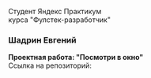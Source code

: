 Студент Яндекс Практикум  
курса "Фулстек-разработчик"  
### Шадрин Евгений  
**Проектная работа: "Посмотри в окно"**  
Ссылка на репозиторий: 

